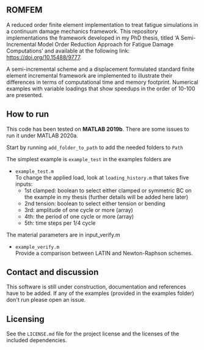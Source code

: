 ROMFEM
---------------------

A reduced order finite element implementation to treat fatigue simulations in a continuum damage mechanics framework. This repository implementations the framework developed in my PhD thesis, titled ‘A Semi-Incremental Model Order Reduction Approach for Fatigue Damage Computations’ and available at the following link: https://doi.org/10.15488/9777.

A semi-incremental scheme and a displacement formulated standard finite element incremental framework are implemented to illustrate their differences in terms of computational time and memory footprint. Numerical examples with variable loadings that show speedups in the order of 10-100 are presented.

How to run
---------------------
This code has been tested on **MATLAB 2019b**. There are some issues to run it under MATLAB 2020a.

Start by running `add_folder_to_path` to add the needed folders to `Path`

The simplest example is `example_test` in the examples folders are

* `example_test.m`  
To change the applied load, look at `loading_history.m` that takes five inputs:
   * 1st clamped: boolean to select either clamped or symmetric BC on the example in my thesis (further details will be added here later)
   * 2nd tension: boolean to select either tension or bending
   * 3rd: amplitude of one cycle or more (array)
   * 4th: the period of one cycle or more (array)
   * 5th: time steps per 1/4 cycle

The material parameters are in input_verify.m


* `example_verify.m`  
Provide a comparison between LATIN and Newton-Raphson schemes.


Contact and discussion
---------------------

This software is still under construction, documentation and references have to be added.
If any of the examples (provided in the examples folder) don't run please open an issue.

Licensing
---------------------

See the `LICENSE.md` file for the project license and the licenses of the included dependencies.
